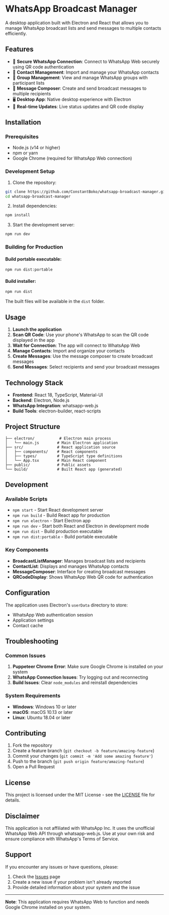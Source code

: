 # WhatsApp Broadcast Manager

A desktop application built with Electron and React that allows you to manage WhatsApp broadcast lists and send messages to multiple contacts efficiently.

## Features

- 🔐 **Secure WhatsApp Connection**: Connect to WhatsApp Web securely using QR code authentication
- 📱 **Contact Management**: Import and manage your WhatsApp contacts
- 👥 **Group Management**: View and manage WhatsApp groups with participant lists
- 📝 **Message Composer**: Create and send broadcast messages to multiple recipients
- 🖥️ **Desktop App**: Native desktop experience with Electron
- 🔄 **Real-time Updates**: Live status updates and QR code display


## Installation

### Prerequisites

- Node.js (v14 or higher)
- npm or yarn
- Google Chrome (required for WhatsApp Web connection)

### Development Setup

1. Clone the repository:
```bash
git clone https://github.com/ConstantBoko/whatsapp-broadcast-manager.git
cd whatsapp-broadcast-manager
```

2. Install dependencies:
```bash
npm install
```

3. Start the development server:
```bash
npm run dev
```

### Building for Production

#### Build portable executable:
```bash
npm run dist:portable
```

#### Build installer:
```bash
npm run dist
```

The built files will be available in the `dist` folder.

## Usage

1. **Launch the application**
2. **Scan QR Code**: Use your phone's WhatsApp to scan the QR code displayed in the app
3. **Wait for Connection**: The app will connect to WhatsApp Web
4. **Manage Contacts**: Import and organize your contacts
5. **Create Messages**: Use the message composer to create broadcast messages
6. **Send Messages**: Select recipients and send your broadcast messages

## Technology Stack

- **Frontend**: React 18, TypeScript, Material-UI
- **Backend**: Electron, Node.js
- **WhatsApp Integration**: whatsapp-web.js
- **Build Tools**: electron-builder, react-scripts

## Project Structure

```
├── electron/           # Electron main process
│   └── main.js        # Main Electron application
├── src/               # React application source
│   ├── components/    # React components
│   ├── types/         # TypeScript type definitions
│   └── App.tsx        # Main React component
├── public/            # Public assets
└── build/             # Built React app (generated)
```

## Development

### Available Scripts

- `npm start` - Start React development server
- `npm run build` - Build React app for production
- `npm run electron` - Start Electron app
- `npm run dev` - Start both React and Electron in development mode
- `npm run dist` - Build production executable
- `npm run dist:portable` - Build portable executable

### Key Components

- **BroadcastListManager**: Manages broadcast lists and recipients
- **ContactList**: Displays and manages WhatsApp contacts
- **MessageComposer**: Interface for creating broadcast messages
- **QRCodeDisplay**: Shows WhatsApp Web QR code for authentication

## Configuration

The application uses Electron's `userData` directory to store:
- WhatsApp Web authentication session
- Application settings
- Contact cache

## Troubleshooting

### Common Issues

1. **Puppeteer Chrome Error**: Make sure Google Chrome is installed on your system
2. **WhatsApp Connection Issues**: Try logging out and reconnecting
3. **Build Issues**: Clear `node_modules` and reinstall dependencies

### System Requirements

- **Windows**: Windows 10 or later
- **macOS**: macOS 10.13 or later  
- **Linux**: Ubuntu 18.04 or later

## Contributing

1. Fork the repository
2. Create a feature branch (`git checkout -b feature/amazing-feature`)
3. Commit your changes (`git commit -m 'Add some amazing feature'`)
4. Push to the branch (`git push origin feature/amazing-feature`)
5. Open a Pull Request

## License

This project is licensed under the MIT License - see the [LICENSE](LICENSE) file for details.

## Disclaimer

This application is not affiliated with WhatsApp Inc. It uses the unofficial WhatsApp Web API through whatsapp-web.js. Use at your own risk and ensure compliance with WhatsApp's Terms of Service.

## Support

If you encounter any issues or have questions, please:
1. Check the [Issues](https://github.com/yourusername/whatsapp-broadcast-manager/issues) page
2. Create a new issue if your problem isn't already reported
3. Provide detailed information about your system and the issue

---

**Note**: This application requires WhatsApp Web to function and needs Google Chrome installed on your system. 